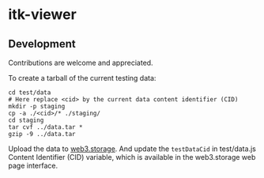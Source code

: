 # itk-viewer

## Development

Contributions are welcome and appreciated.

To create a tarball of the current testing data:

```
cd test/data
# Here replace <cid> by the current data content identifier (CID)
mkdir -p staging
cp -a ./<cid>/* ./staging/
cd staging
tar cvf ../data.tar *
gzip -9 ../data.tar
```

Upload the data to [web3.storage](https://web3.storage). And update the `testDataCid` in test/data.js Content Identifier (CID) variable, which is available in the web3.storage web page interface.
